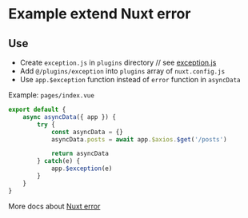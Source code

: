 # Example extend Nuxt error

## Use

- Create `exception.js` in `plugins` directory // see [exception.js](./exception.js)
- Add `@/plugins/exception` into `plugins` array of `nuxt.config.js`
- Use `app.$exception` function instead of `error` function in `asyncData`

Example: `pages/index.vue`
```js
export default {
    async asyncData({ app }) {
        try {
            const asyncData = {}
            asyncData.posts = await app.$axios.$get('/posts')

            return asyncData
        } catch(e) {
            app.$exception(e)
        }
    }
}
```

More docs about [Nuxt error](https://nuxtjs.org/guide/async-data#handling-errors)